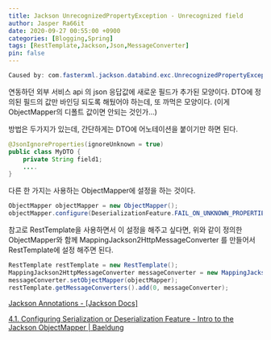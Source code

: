 ```yaml
---
title: Jackson UnrecognizedPropertyException - Unrecognized field 
author: Jasper Ra66it
date: 2020-09-27 00:55:00 +0900
categories: [Blogging,Spring]
tags: [RestTemplate,Jackson,Json,MessageConverter]
pin: false
---
```


```java
Caused by: com.fasterxml.jackson.databind.exc.UnrecognizedPropertyException: Unrecognized field "$xxxxx", not marked as ignorable ...
```

연동하던 외부 서비스 api 의 json 응답값에 새로운 필드가 추가된 모양이다. DTO에 정의된 필드의 값만 바인딩 되도록 해뒀어야 하는데, 또 까먹은 모양이다. (이게 ObjectMapper의 디폴트 값이면 안되는 것인가...)

방법은 두가지가 있는데, 간단하게는 DTO에 어노테이션을 붙이기만 하면 된다.

```java
@JsonIgnoreProperties(ignoreUnknown = true)
public class MyDTO {
    private String field1;
    ....
}
```

다른 한 가지는 사용하는 ObjectMapper에 설정을 하는 것이다. 
```java
ObjectMapper objectMapper = new ObjectMapper();
objectMapper.configure(DeserializationFeature.FAIL_ON_UNKNOWN_PROPERTIES, false);
```

참고로 RestTemplate을 사용하면서 이 설정을 해주고 싶다면, 위와 같이 정의한 ObjectMapper와 함께 MappingJackson2HttpMessageConverter 를 만들어서 RestTemplate에 설정 해주면 된다.
```java
RestTemplate restTemplate = new RestTemplate();    
MappingJackson2HttpMessageConverter messageConverter = new MappingJackson2HttpMessageConverter();
messageConverter.setObjectMapper(objectMapper);
restTemplate.getMessageConverters().add(0, messageConverter);
```

[Jackson Annotations - [Jackson Docs]](https://github.com/FasterXML/jackson-annotations/wiki/Jackson-Annotations#property-inclusion)

[4.1. Configuring Serialization or Deserialization Feature - Intro to the Jackson ObjectMapper \| Baeldung](https://www.baeldung.com/jackson-object-mapper-tutorial#1-configuring-serialization-or-deserialization-feature)